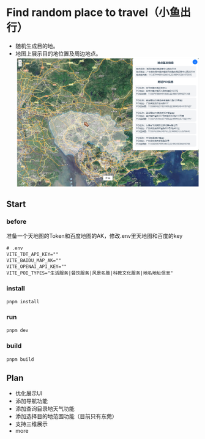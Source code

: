 # Find random place to travel（小鱼出行）

- 随机生成目的地。
- 地图上展示目的地位置及周边地点。
![Alt text](image.png)
## Start
### before
  准备一个天地图的Token和百度地图的AK，修改.env里天地图和百度的key
  ```
  # .env
VITE_TDT_API_KEY=""
VITE_BAIDU_MAP_AK=""
VITE_OPENAI_API_KEY=""
VITE_POI_TYPES="生活服务|餐饮服务|风景名胜|科教文化服务|地名地址信息"
  ```
### install
  ```
  pnpm install
  ```
### run
  ```
  pnpm dev
  ```
### build
  ```
  pnpm build
  ```

## Plan
- 优化展示UI
- 添加导航功能
- 添加查询目录地天气功能
- 添加选择目的地范围功能（目前只有东莞）
- 支持三维展示
- more